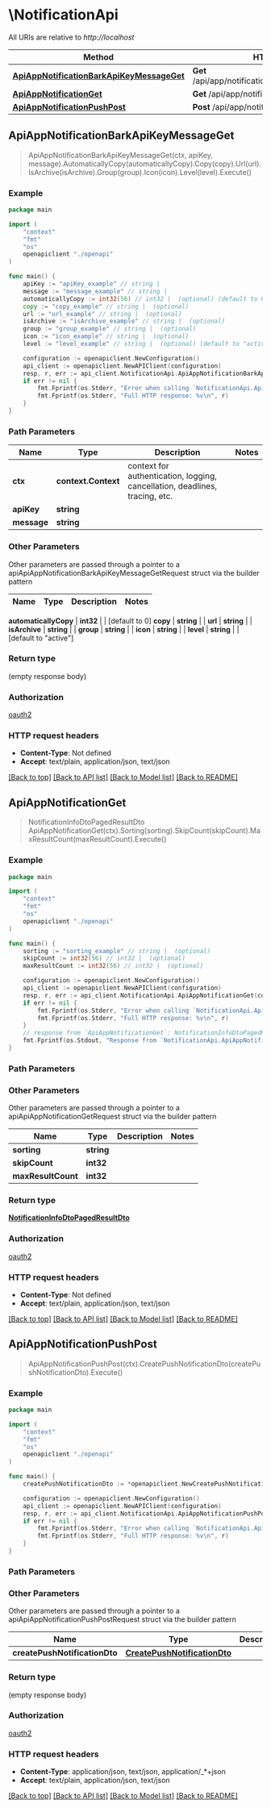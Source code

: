 # \NotificationApi

All URIs are relative to *http://localhost*

Method | HTTP request | Description
------------- | ------------- | -------------
[**ApiAppNotificationBarkApiKeyMessageGet**](NotificationApi.md#ApiAppNotificationBarkApiKeyMessageGet) | **Get** /api/app/notification/bark/{apiKey}/{message} | 
[**ApiAppNotificationGet**](NotificationApi.md#ApiAppNotificationGet) | **Get** /api/app/notification | 
[**ApiAppNotificationPushPost**](NotificationApi.md#ApiAppNotificationPushPost) | **Post** /api/app/notification/push | 



## ApiAppNotificationBarkApiKeyMessageGet

> ApiAppNotificationBarkApiKeyMessageGet(ctx, apiKey, message).AutomaticallyCopy(automaticallyCopy).Copy(copy).Url(url).IsArchive(isArchive).Group(group).Icon(icon).Level(level).Execute()



### Example

```go
package main

import (
    "context"
    "fmt"
    "os"
    openapiclient "./openapi"
)

func main() {
    apiKey := "apiKey_example" // string | 
    message := "message_example" // string | 
    automaticallyCopy := int32(56) // int32 |  (optional) (default to 0)
    copy := "copy_example" // string |  (optional)
    url := "url_example" // string |  (optional)
    isArchive := "isArchive_example" // string |  (optional)
    group := "group_example" // string |  (optional)
    icon := "icon_example" // string |  (optional)
    level := "level_example" // string |  (optional) (default to "active")

    configuration := openapiclient.NewConfiguration()
    api_client := openapiclient.NewAPIClient(configuration)
    resp, r, err := api_client.NotificationApi.ApiAppNotificationBarkApiKeyMessageGet(context.Background(), apiKey, message).AutomaticallyCopy(automaticallyCopy).Copy(copy).Url(url).IsArchive(isArchive).Group(group).Icon(icon).Level(level).Execute()
    if err != nil {
        fmt.Fprintf(os.Stderr, "Error when calling `NotificationApi.ApiAppNotificationBarkApiKeyMessageGet``: %v\n", err)
        fmt.Fprintf(os.Stderr, "Full HTTP response: %v\n", r)
    }
}
```

### Path Parameters


Name | Type | Description  | Notes
------------- | ------------- | ------------- | -------------
**ctx** | **context.Context** | context for authentication, logging, cancellation, deadlines, tracing, etc.
**apiKey** | **string** |  | 
**message** | **string** |  | 

### Other Parameters

Other parameters are passed through a pointer to a apiApiAppNotificationBarkApiKeyMessageGetRequest struct via the builder pattern


Name | Type | Description  | Notes
------------- | ------------- | ------------- | -------------


 **automaticallyCopy** | **int32** |  | [default to 0]
 **copy** | **string** |  | 
 **url** | **string** |  | 
 **isArchive** | **string** |  | 
 **group** | **string** |  | 
 **icon** | **string** |  | 
 **level** | **string** |  | [default to &quot;active&quot;]

### Return type

 (empty response body)

### Authorization

[oauth2](../README.md#oauth2)

### HTTP request headers

- **Content-Type**: Not defined
- **Accept**: text/plain, application/json, text/json

[[Back to top]](#) [[Back to API list]](../README.md#documentation-for-api-endpoints)
[[Back to Model list]](../README.md#documentation-for-models)
[[Back to README]](../README.md)


## ApiAppNotificationGet

> NotificationInfoDtoPagedResultDto ApiAppNotificationGet(ctx).Sorting(sorting).SkipCount(skipCount).MaxResultCount(maxResultCount).Execute()



### Example

```go
package main

import (
    "context"
    "fmt"
    "os"
    openapiclient "./openapi"
)

func main() {
    sorting := "sorting_example" // string |  (optional)
    skipCount := int32(56) // int32 |  (optional)
    maxResultCount := int32(56) // int32 |  (optional)

    configuration := openapiclient.NewConfiguration()
    api_client := openapiclient.NewAPIClient(configuration)
    resp, r, err := api_client.NotificationApi.ApiAppNotificationGet(context.Background()).Sorting(sorting).SkipCount(skipCount).MaxResultCount(maxResultCount).Execute()
    if err != nil {
        fmt.Fprintf(os.Stderr, "Error when calling `NotificationApi.ApiAppNotificationGet``: %v\n", err)
        fmt.Fprintf(os.Stderr, "Full HTTP response: %v\n", r)
    }
    // response from `ApiAppNotificationGet`: NotificationInfoDtoPagedResultDto
    fmt.Fprintf(os.Stdout, "Response from `NotificationApi.ApiAppNotificationGet`: %v\n", resp)
}
```

### Path Parameters



### Other Parameters

Other parameters are passed through a pointer to a apiApiAppNotificationGetRequest struct via the builder pattern


Name | Type | Description  | Notes
------------- | ------------- | ------------- | -------------
 **sorting** | **string** |  | 
 **skipCount** | **int32** |  | 
 **maxResultCount** | **int32** |  | 

### Return type

[**NotificationInfoDtoPagedResultDto**](NotificationInfoDtoPagedResultDto.md)

### Authorization

[oauth2](../README.md#oauth2)

### HTTP request headers

- **Content-Type**: Not defined
- **Accept**: text/plain, application/json, text/json

[[Back to top]](#) [[Back to API list]](../README.md#documentation-for-api-endpoints)
[[Back to Model list]](../README.md#documentation-for-models)
[[Back to README]](../README.md)


## ApiAppNotificationPushPost

> ApiAppNotificationPushPost(ctx).CreatePushNotificationDto(createPushNotificationDto).Execute()



### Example

```go
package main

import (
    "context"
    "fmt"
    "os"
    openapiclient "./openapi"
)

func main() {
    createPushNotificationDto := *openapiclient.NewCreatePushNotificationDto() // CreatePushNotificationDto |  (optional)

    configuration := openapiclient.NewConfiguration()
    api_client := openapiclient.NewAPIClient(configuration)
    resp, r, err := api_client.NotificationApi.ApiAppNotificationPushPost(context.Background()).CreatePushNotificationDto(createPushNotificationDto).Execute()
    if err != nil {
        fmt.Fprintf(os.Stderr, "Error when calling `NotificationApi.ApiAppNotificationPushPost``: %v\n", err)
        fmt.Fprintf(os.Stderr, "Full HTTP response: %v\n", r)
    }
}
```

### Path Parameters



### Other Parameters

Other parameters are passed through a pointer to a apiApiAppNotificationPushPostRequest struct via the builder pattern


Name | Type | Description  | Notes
------------- | ------------- | ------------- | -------------
 **createPushNotificationDto** | [**CreatePushNotificationDto**](CreatePushNotificationDto.md) |  | 

### Return type

 (empty response body)

### Authorization

[oauth2](../README.md#oauth2)

### HTTP request headers

- **Content-Type**: application/json, text/json, application/_*+json
- **Accept**: text/plain, application/json, text/json

[[Back to top]](#) [[Back to API list]](../README.md#documentation-for-api-endpoints)
[[Back to Model list]](../README.md#documentation-for-models)
[[Back to README]](../README.md)

